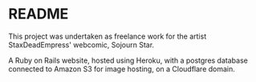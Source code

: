 # README

This project was undertaken as freelance work for the artist StaxDeadEmpress' webcomic, Sojourn Star.

A Ruby on Rails website, hosted using Heroku, with a postgres database connected to Amazon S3 for image hosting, on a Cloudflare domain.
